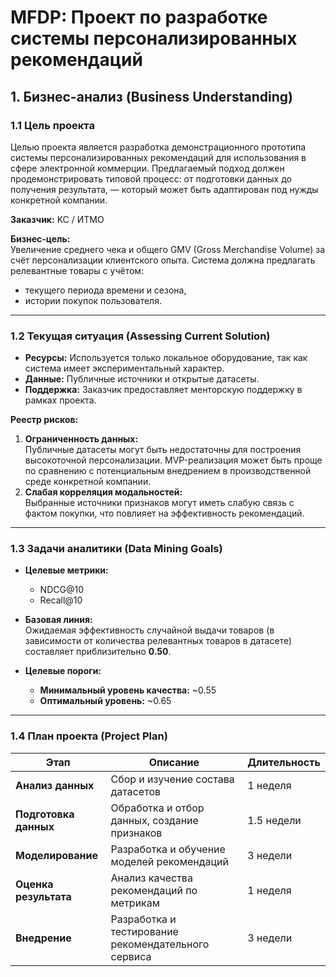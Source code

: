 # MFDP: Проект по разработке системы персонализированных рекомендаций

## 1. Бизнес-анализ (Business Understanding)

### 1.1 Цель проекта

Целью проекта является разработка демонстрационного прототипа системы персонализированных рекомендаций для использования в сфере электронной коммерции. Предлагаемый подход должен продемонстрировать типовой процесс: от подготовки данных до получения результата, — который может быть адаптирован под нужды конкретной компании.

**Заказчик:** KC / ИТМО

**Бизнес-цель:**  
Увеличение среднего чека и общего GMV (Gross Merchandise Volume) за счёт персонализации клиентского опыта. Система должна предлагать релевантные товары с учётом:
- текущего периода времени и сезона,
- истории покупок пользователя.

---

### 1.2 Текущая ситуация (Assessing Current Solution)

- **Ресурсы:** Используется только локальное оборудование, так как система имеет экспериментальный характер.
- **Данные:** Публичные источники и открытые датасеты.
- **Поддержка:** Заказчик предоставляет менторскую поддержку в рамках проекта.

**Реестр рисков:**
1. **Ограниченность данных:**  
   Публичные датасеты могут быть недостаточны для построения высокоточной персонализации. MVP-реализация может быть проще по сравнению с потенциальным внедрением в производственной среде конкретной компании.
2. **Слабая корреляция модальностей:**  
   Выбранные источники признаков могут иметь слабую связь с фактом покупки, что повлияет на эффективность рекомендаций.

---

### 1.3 Задачи аналитики (Data Mining Goals)

- **Целевые метрики:**  
  - NDCG@10  
  - Recall@10  

- **Базовая линия:**  
  Ожидаемая эффективность случайной выдачи товаров (в зависимости от количества релевантных товаров в датасете) составляет приблизительно **0.50**.

- **Целевые пороги:**
  - **Минимальный уровень качества:** ~0.55  
  - **Оптимальный уровень:** ~0.65

---

### 1.4 План проекта (Project Plan)

| Этап                | Описание                                               | Длительность |
|---------------------|--------------------------------------------------------|--------------|
| **Анализ данных**   | Сбор и изучение состава датасетов                      | 1 неделя     |
| **Подготовка данных** | Обработка и отбор данных, создание признаков         | 1.5 недели   |
| **Моделирование**   | Разработка и обучение моделей рекомендаций             | 3 недели     |
| **Оценка результата** | Анализ качества рекомендаций по метрикам             | 1 неделя     |
| **Внедрение**       | Разработка и тестирование рекомендательного сервиса    | 3 недели     |
